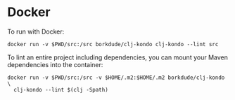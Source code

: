 # Docker

To run with Docker:

    docker run -v $PWD/src:/src borkdude/clj-kondo clj-kondo --lint src

To lint an entire project including dependencies, you can mount your Maven
dependencies into the container:

    docker run -v $PWD/src:/src -v $HOME/.m2:$HOME/.m2 borkdude/clj-kondo \
      clj-kondo --lint $(clj -Spath)
